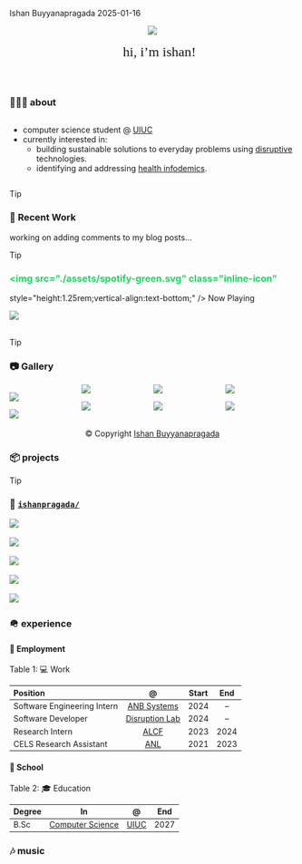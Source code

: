 Ishan Buyyanapragada
2025-01-16

<div style="font-size:1.0em; text-align: center;">

[<span class="profile-avatar"
style="width: 100%; border: 0px solid var(--bg-border)!important;">![][1]</span>][2]

<span style="font-size: 1.5rem; color: var(--dim-text)!important; padding-bottom: 0pt; font-family: 'IBM Plex Sans Condensed'; font-weight: 400;"><span class="dim-text">👋
hi, i’m ishan!</span></span>

<div style="display: flex; flex-direction: row; align-items: center; text-align: center!important; justify-content: center; background-color: var(--link-bg-color);">

[<span class="icon dim-text"
style="font-size: 1.5rem; padding-right:0pt;"></span>][]
[<span class="icon dim-text"
style="font-size: 1.5rem; padding-right:0pt;"></span>][3]
[<span class="icon dim-text"
style="font-size: 1.5rem; padding-right:0pt;"></span>][4]
[<span class="icon dim-text"
style="font-size: 1.5rem; padding-right:0pt;"></span>][5]
[<span class="icon dim-text"
style="font-size: 1.5rem; padding-right:0pt;"></span>][6]
[<span class="icon dim-text"
style="font-size: 1.5rem; padding-right:0pt;"></span>][7]

</div>

</div>

<div class="panel-tabset" style="justify-content: center;">

### 🧑🏻‍💻 about

<div class="flex-container"
style="width: 100%; justify-content: space-between; align-items: flex-start;">

<div class="column">

- computer science student @ [UIUC]
- currently interested in:
  - building sustainable solutions to everyday problems using
    [disruptive] technologies.
  - identifying and addressing [health infodemics].

</div>

<div class="column">

> [!TIP]
>
> ### 🔧 <span class="dim-text" style="font-size:1.0em!important;">Recent Work</span>
>
> <span class="dim-text" style="font-size:1em;">working on adding
> comments to my blog posts…</span>

> [!TIP]
>
> ### <span style="color:#1CD760;"><img src="./assets/spotify-green.svg" class="inline-icon"
> style="height:1.25rem;vertical-align:text-bottom;" /> Now Playing</span>
>
> [![][8]][9]

</div>

</div>

> [!TIP]
>
> ### <span class="dim-text">📷 Gallery</span>
>
> <div class="gallery">
>
> ![][10]
>
> ![][11]
>
> ![][12]
>
> ![][13]
>
> ![][14]
>
> ![][15]
>
> ![][16]
>
> ![][17]
>
> <style>
> .gallery {
>   line-height: 0;
>   width: 100%;
>   margin: auto;
>   -webkit-column-count: 3;
>   -webkit-column-gap: 0px;
>   -moz-column-count: 3;
>   -moz-column-gap: 0px;
>   column-count: 4;
>   column-gap: 4px;
> }
> &#10;.gallery img {
>   border-radius:3%;
>   margin-top: 2px;
>   margin-bottom: 2px;
> }
> &#10;.pic {
>   /* Just in case there are inline attributes */
>   width: 100% !important;
>   height: auto !important;
>   margin-top: 2px;
>   margin-bottom: 2px;
>   border-radius: 3%;
> }
> &#10;@media (max-width: 1200px) {
>   .gallery {
>     -moz-column-count: 4;
>     -webkit-column-count: 4;
>     column-count: 4;
>   }
> }
> &#10;@media (max-width: 1000px) {
>   .gallery {
>     -moz-column-count: 3;
>     -webkit-column-count: 3;
>     column-count: 3;
>   }
> }
> &#10;@media (max-width: 800px) {
>   .gallery {
>     -moz-column-count: 2;
>     -webkit-column-count: 2;
>     column-count: 2;
>   }
> }
> &#10;@media (max-width: 400px) {
>   .gallery {
>     -moz-column-count: 1;
>     -webkit-column-count: 1;
>     column-count: 1;
>   }
> }
> &#10;</style>
>
> </div>
>
> <div style="text-align:center;">
>
> <span class="dim-text">© Copyright [Ishan
> Buyyanapragada][<span class="icon dim-text" style="font-size: 1.5rem; padding-right:0pt;"></span>]</span>
>
> </div>

### 📦 projects

<div style="a:hover {text-decoration: none!important; color: none!important;}">

> [!TIP]
>
> ### <span class="dim-text-11">📂 [`ishanpragada/`]</span>
>
> <div class="flex-container" style="flex-flow: wrap;">
>
> [![][18]][19]
>
> [![][20]][21]
>
> [![][22]][23]
>
> [![][24]][25]
>
> [![][26]][27]
>
> </div>

</div>

### 🪖 experience

#### 👔 Employment

<div id="tbl-experience">

Table 1: 💻 Work

| Position                    |              @               | Start | End  |
|:----------------------------|:----------------------------:|:-----:|:----:|
| Software Engineering Intern |        [ANB Systems]         | 2024  |  –   |
| Software Developer          | [Disruption Lab][disruptive] | 2024  |  –   |
| Research Intern             |            [ALCF]            | 2023  | 2024 |
| CELS Research Assistant     |            [ANL]             | 2021  | 2023 |

</div>

#### 🍎 School

<div id="tbl-education">

Table 2: 🎓 Education

| Degree |         In         |     @      | End  |
|:-------|:------------------:|:----------:|:----:|
| B.Sc   | [Computer Science] | [UIUC][28] | 2027 |

</div>

### 🎶 music

</div>

  [UIUC]: https://illinois.edu
  [1]: ./assets/avatar.jpg
  [2]: https://ishan-web-chatbot.vercel.app/
  [<span class="icon dim-text" style="font-size: 1.5rem; padding-right:0pt;"></span>]:
    https://ishankr.com
  [3]: https://github.com/ishanpragada/
  [4]: https://www.linkedin.com/in/ishan-buyyanapragada-787533258/
  [5]: mailto:///ibuyy@illinois.edu
  [6]: https://open.spotify.com/user/ishanpragada
  [7]: https://calendly.com/ishanpragada/30min
  [disruptive]: https://giesbusiness.illinois.edu/disruption-lab
  [health infodemics]: https://ischool.illinois.edu/news-events/news/2023/04/virtual-center-addresses-health-infodemics
  [8]: https://spotify-github-profile.kittinanx.com/api/view?uid=ishanpragada&cover_image=true&theme=novatorem&show_offline=false&background_color=000000&interchange=false&bar_color=53b14f&bar_color_cover=true.png
  [9]: https://spotify-github-profile.kittinanx.com/api/view?uid=ishanpragada&redirect=true
  [10]: assets/beach.JPG
  [11]: assets/suit.png
  [12]: assets/park.png
  [13]: assets/three.JPG
  [14]: assets/santa%20(1).jpg
  [15]: assets/dorm%20(1).jpg
  [16]: assets/grad%20(1).jpg
  [17]: assets/arang.jpeg
  [`ishanpragada/`]: https://github.com/saforem2?tab=repositories
  [18]: https://github-readme-stats.vercel.app/api/pin/?username=appfl&repo=appfl&theme=transparent&include_all_commits=true&hide_border=true&line_height=5&card_width=300px&text_color=838383&title_color=838383.png
  [19]: https://github.com/appfl/appfl
  [20]: https://github-readme-stats.vercel.app/api/pin/?username=ishanpragada&repo=dlp_model&theme=transparent&include_all_commits=true&hide_border=true&line_height=5&card_width=300px&text_color=838383&title_color=838383.png
  [21]: https://github.com/ishanpragada/dlp_model
  [22]: https://github-readme-stats.vercel.app/api/pin/?username=ishanpragada&repo=asr_system&theme=transparent&include_all_commits=true&hide_border=true&line_height=5&card_width=300px&text_color=838383&title_color=838383.png
  [23]: https://github.com/ishanpragada/asr_system
  [24]: https://github-readme-stats.vercel.app/api/pin/?username=ishanpragada&repo=alexa_gpt&theme=transparent&include_all_commits=true&hide_border=true&line_height=5&card_width=300px&text_color=838383&title_color=838383.png
  [25]: https://github.com/ishanpragada/alexa_gpt
  [26]: https://github-readme-stats.vercel.app/api/pin/?username=ishanpragada&repo=ragaID&theme=transparent&include_all_commits=true&hide_border=true&line_height=5&card_width=300px&text_color=838383&title_color=838383.png
  [27]: https://github.com/ishanpragada/ragaID
  [ANB Systems]: https://www.anbsystems.com/
  [ALCF]: https://alcf.anl.gov
  [ANL]: https://www.anl.gov/
  [Computer Science]: https://grainger.illinois.edu/academics/undergraduate/majors-and-minors/computer-science
  [28]: https://illinois.edu/
